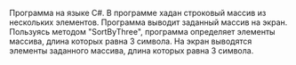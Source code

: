 Программа на языке C#. 
В программе хадан строковый массив из нескольких элементов.
Программа выводит заданный массив на экран. Пользуясь методом "SortByThree", программа определяет элементы массива, длина которых равна 3 символа.
На экран выводятся элементы заданного массива, длина которых равна 3 символа.
